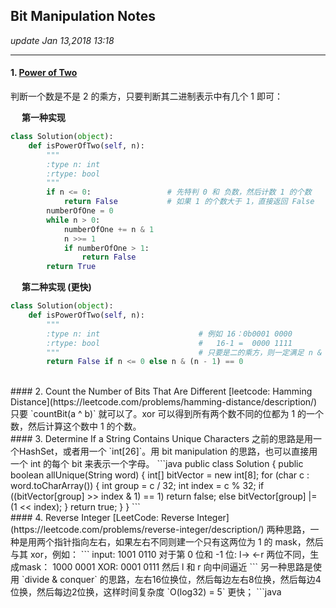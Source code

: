 ## Bit Manipulation Notes
_update Jan 13,2018  13:18_

---
#### 1. [Power of Two](https://leetcode.com/problems/power-of-two/description/)
判断一个数是不是 2 的乘方，只要判断其二进制表示中有几个 1 即可：

&emsp; **第一种实现**  
```python
class Solution(object):
    def isPowerOfTwo(self, n):
        """
        :type n: int
        :rtype: bool
        """
        if n <= 0:                 # 先特判 0 和 负数，然后计数 1 的个数
            return False           # 如果 1 的个数大于 1，直接返回 False
        numberOfOne = 0
        while n > 0:
            numberOfOne += n & 1
            n >>= 1
            if numberOfOne > 1:
                return False
        return True
```

&emsp; **第二种实现 (更快)**
```python
class Solution(object):
    def isPowerOfTwo(self, n):
        """
        :type n: int                      # 例如 16：0b0001 0000 
        :rtype: bool                      #   16-1 =  0000 1111
        """                               # 只要是二的乘方，则一定满足 n & (n-1) == 0
        return False if n <= 0 else n & (n - 1) == 0
```
<br>
#### 2. Count the Number of Bits That Are Different
[leetcode: Hamming Distance](https://leetcode.com/problems/hamming-distance/description/)  
只要 `countBit(a ^ b)` 就可以了。xor 可以得到所有两个数不同的位都为 1 的一个数，然后计算这个数中 1 的个数。
<br>
#### 3. Determine If a String Contains Unique Characters
之前的思路是用一个HashSet，或者用一个 `int[26]`。用 bit manipulation 的思路，也可以直接用一个 int 的每个 bit 来表示一个字母。  
```java
    public class Solution {
      public boolean allUnique(String word) {
        int[] bitVector = new int[8];
        for (char c : word.toCharArray()) {
          int group = c / 32;
          int index = c % 32;
          if ((bitVector[group] >> index & 1) == 1) return false;
          else bitVector[group] |= (1 << index);
        }
        return true;
      }
    }
```
<br>
#### 4. Reverse Integer
[LeetCode: Reverse Integer](https://leetcode.com/problems/reverse-integer/description/)   
两种思路，一种是用两个指针指向左右，如果左右不同则建一个只有这两位为 1 的 mask，然后与其 xor，例如：
```
    input:                1001 0110
    对于第 0 位和 -1 位:    l->   <-r
    两位不同，生成mask：     1000 0001
    XOR:                  0001 0111
    然后 l 和 r 向中间逼近
```
另一种思路是使用 `divide & conquer` 的思路，左右16位换位，然后每边左右8位换，然后每边4位换，然后每边2位换，这样时间复杂度 `O(log32) = 5` 更快；
```java





























